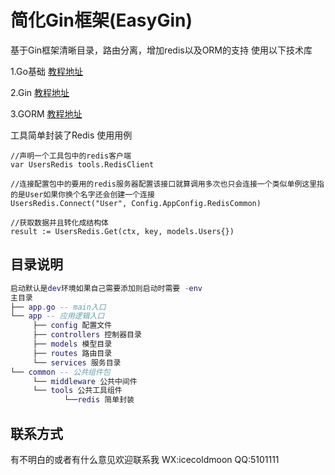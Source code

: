 # 简化Gin框架(EasyGin)

基于Gin框架清晰目录，路由分离，增加redis以及ORM的支持
使用以下技术库

1.Go基础 [教程地址](https://www.topgoer.com/go基础/)

2.Gin [教程地址](https://www.topgoer.com/gin框架/简介.html) 

3.GORM [教程地址](https://www.topgoer.com/数据库操作/gorm/gorm介绍.html) 

工具简单封装了Redis
使用用例
```
//声明一个工具包中的redis客户端
var UsersRedis tools.RedisClient

//连接配置包中的要用的redis服务器配置该接口就算调用多次也只会连接一个类似单例这里指的是User如果你换个名字还会创建一个连接
UsersRedis.Connect("User", Config.AppConfig.RedisCommon)

//获取数据并且转化成结构体
result := UsersRedis.Get(ctx, key, models.Users{})
```
## 目录说明
```lua
启动默认是dev环境如果自己需要添加则启动时需要 -env
主目录
├── app.go -- main入口
└── app -- 应用逻辑入口
     ├── config 配置文件
     ├── controllers 控制器目录
     ├── models 模型目录
     ├── routes 路由目录
     └── services 服务目录
└── common -- 公共组件包
     └── middleware 公共中间件
     └── tools 公共工具组件
            └──redis 简单封装
```
## 联系方式
有不明白的或者有什么意见欢迎联系我 WX:icecoldmoon QQ:5101111